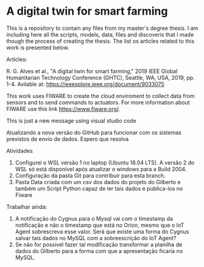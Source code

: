 # A digital twin for smart farming

This is a repository to contain any files from my master's degree thesis. I am including here all the scripts, models, data, files and discoveris that I made though the process of creating the thesis. The list os articles related to this work is presented below.

Articles:

R. G. Alves et al., "A digital twin for smart farming," 2019 IEEE Global Humanitarian Technology Conference (GHTC), Seattle, WA, USA, 2019, pp. 1-4. Avilable at: https://ieeexplore.ieee.org/document/9033075

This work uses FIWARE to create the cloud enviroment to collect data from sensors and to send commands to actuators. For more information about FIWARE use this link https://www.fiware.org/.

This is just a new message using visual studio code

Atualizando a nova versão do GitHub para funcionar com os sistemas previstos de envio de dados. Espero que resolva

Atividades
1. Configurei o WSL versão 1 no laptop (Ubuntu 18.04 LTS). A versão 2 do WSL só está disponível após atualizar o windows para a Build 2004. 
2. Configuração da pasta Git para contribuir para esta branch. 
3. Pasta Data criada com um csv dos dados do projeto do Gilberto e também um Script Python capaz de ler tais dados e publica-los no Fiware

Trabalhar ainda:
1. A notificação do Cygnus para o Mysql vai com o timestamp da notificação e não o timestamp que está no Orion, mesmo que o IoT Agent sobrescreva esse valor. Será que existe uma forma do Cygnus salvar tais dados no MySQL com a sobreescrição do IoT Agent?
2. Se não for possivel fazer tal modificação transformar a planilha de dados do Gilberto para a forma com que a apresentação ficaria no MySQL. 
